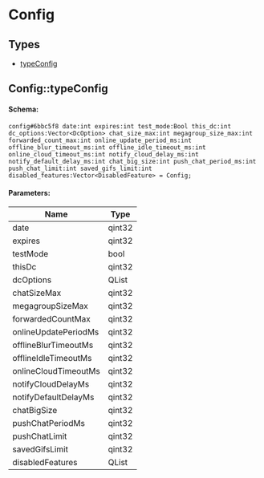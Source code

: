# Config

## Types

* [typeConfig](#configtypeconfig)

## Config::typeConfig

#### Schema:

`config#6bbc5f8 date:int expires:int test_mode:Bool this_dc:int dc_options:Vector<DcOption> chat_size_max:int megagroup_size_max:int forwarded_count_max:int online_update_period_ms:int offline_blur_timeout_ms:int offline_idle_timeout_ms:int online_cloud_timeout_ms:int notify_cloud_delay_ms:int notify_default_delay_ms:int chat_big_size:int push_chat_period_ms:int push_chat_limit:int saved_gifs_limit:int disabled_features:Vector<DisabledFeature> = Config;`

#### Parameters:

|Name|Type|
|----|----|
|date|qint32|
|expires|qint32|
|testMode|bool|
|thisDc|qint32|
|dcOptions|QList<DcOption>|
|chatSizeMax|qint32|
|megagroupSizeMax|qint32|
|forwardedCountMax|qint32|
|onlineUpdatePeriodMs|qint32|
|offlineBlurTimeoutMs|qint32|
|offlineIdleTimeoutMs|qint32|
|onlineCloudTimeoutMs|qint32|
|notifyCloudDelayMs|qint32|
|notifyDefaultDelayMs|qint32|
|chatBigSize|qint32|
|pushChatPeriodMs|qint32|
|pushChatLimit|qint32|
|savedGifsLimit|qint32|
|disabledFeatures|QList<DisabledFeature>|

